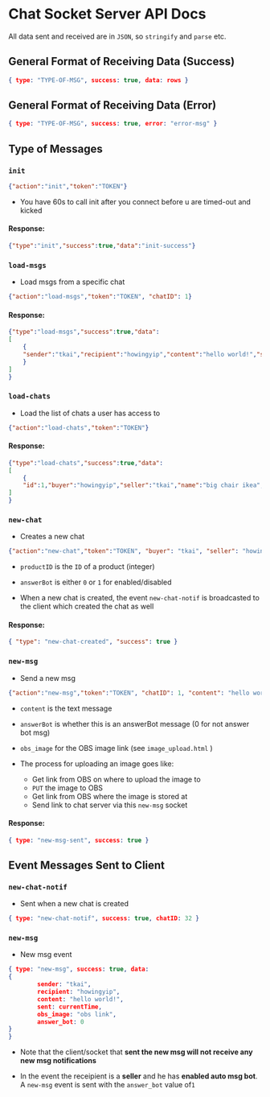 # Chat Socket Server API Docs

All data sent and received are in `JSON`, so `stringify` and `parse` etc.

## General Format of Receiving Data (Success)

```json
{ type: "TYPE-OF-MSG", success: true, data: rows }
```

## General Format of Receiving Data (Error)

```json
{ type: "TYPE-OF-MSG", success: true, error: "error-msg" }
```

## Type of Messages

### `init`

```json
{"action":"init","token":"TOKEN"}
```

- You have 60s to call init after you connect before u are timed-out and kicked

#### Response:

```json
{"type":"init","success":true,"data":"init-success"}
```

### `load-msgs`

- Load msgs from a specific chat

```json
{"action":"load-msgs","token":"TOKEN", "chatID": 1}
```

#### Response:

```json
{"type":"load-msgs","success":true,"data":
[
    {
    "sender":"tkai","recipient":"howingyip","content":"hello world!","sent":"2022-03-13T10:34:42.000Z","obs_image":"","answer_bot":1
    }
]
}
```

### `load-chats`

- Load the list of chats a user has access to

```json
{"action":"load-chats","token":"TOKEN"}
```

#### Response:

```json
{"type":"load-chats","success":true,"data":
[
    {
    "id":1,"buyer":"howingyip","seller":"tkai","name":"big chair ikea","obs_image":"https://www.ikea.com/sg/en/images/products/loberget-blyskaer-swivel-chair-white__0806543_pe770241_s5.jpg?f=s","started":"2022-03-12T16:55:48.000Z"}
]
}
```

### `new-chat`

- Creates a new chat

```json
{"action":"new-chat","token":"TOKEN", "buyer": "tkai", "seller": "howingyip", "answerBot": 1, "productID": 1}
```

- `productID` is the `ID` of a product (integer)

- `answerBot` is either `0` or `1` for enabled/disabled

- When a new chat is created, the event `new-chat-notif` is broadcasted to the client which created the chat as well

#### Response:

```json
{ "type": "new-chat-created", "success": true }
```

### `new-msg`

- Send a new msg

```json
{"action":"new-msg","token":"TOKEN", "chatID": 1, "content": "hello world!", "answerBot": 1, "obs_image": ""}
```

- `content` is the text message

- `answerBot` is whether this is an answerBot message (0 for not answer bot msg)

- `obs_image` for the OBS image link (see `image_upload.html` )

- The process for uploading an image goes like:
  
  - Get link from OBS on where to upload the image to
  - `PUT` the image to OBS
  - Get link from OBS where the image is stored at
  - Send link to chat server via this `new-msg` socket

#### Response:

```json
{ type: "new-msg-sent", success: true }
```



## Event Messages Sent to Client

### `new-chat-notif`

- Sent when a new chat is created

```json
{ type: "new-chat-notif", success: true, chatID: 32 }
```

### `new-msg`

- New msg event

```json
{ type: "new-msg", success: true, data: 
{
        sender: "tkai",
        recipient: "howingyip",
        content: "hello world!",
        sent: currentTime,
        obs_image: "obs link",
        answer_bot: 0    
}
}
```

- Note that the client/socket that **sent the new msg will not receive any new msg notifications**

- In the event the receipient is a **seller** and he has **enabled auto msg bot**. A `new-msg` event is sent with the `answer_bot`  value of`1`




